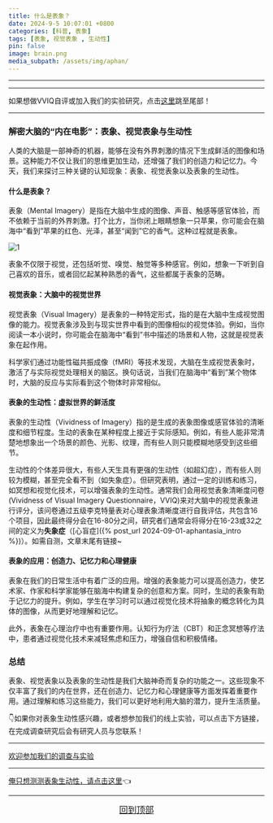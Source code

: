 ```yaml
---
title: 什么是表象？
date: 2024-9-5 10:07:01 +0800
categories: [科普, 表象]
tags: [表象, 视觉表象 , 生动性]    
pin: false
image: brain.png
media_subpath: /assets/img/aphan/
---
```


---



---

如果想做VVIQ自评或加入我们的实验研究，点击[这里](#bottom)跳至尾部！

---



### 解密大脑的“内在电影”：表象、视觉表象与生动性

人类的大脑是一部神奇的机器，能够在没有外界刺激的情况下生成鲜活的图像和场景。这种能力不仅让我们的思维更加生动，还增强了我们的创造力和记忆力。今天，我们来探讨三种关键的认知现象：表象、视觉表象以及表象的生动性。

#### 什么是表象？

表象（Mental Imagery）是指在大脑中生成的图像、声音、触感等感官体验，而不依赖于当前的外界刺激。打个比方，当你闭上眼睛想象一只苹果，你可能会在脑海中“看到”苹果的红色、光泽，甚至“闻到”它的香气。这种过程就是表象。

![1](apple.png)

表象不仅限于视觉，还包括听觉、嗅觉、触觉等多种感官。例如，想象一下听到自己喜欢的音乐，或者回忆起某种熟悉的香气，这些都属于表象的范畴。

#### 视觉表象：大脑中的视觉世界

视觉表象（Visual Imagery）是表象的一种特定形式，指的是在大脑中生成视觉图像的能力。视觉表象涉及到与现实世界中看到的图像相似的视觉体验。例如，当你阅读一本小说时，你可能会在脑海中“看到”书中描述的场景和人物，这就是视觉表象在起作用。

科学家们通过功能性磁共振成像（fMRI）等技术发现，大脑在生成视觉表象时，激活了与实际视觉处理相关的脑区。换句话说，当我们在脑海中“看到”某个物体时，大脑的反应与实际看到这个物体时非常相似。

#### 表象的生动性：虚拟世界的鲜活度

表象的生动性（Vividness of Imagery）指的是生成的表象图像或感官体验的清晰度和细节程度。生动的表象在某种程度上接近于实际感知。例如，有些人能非常清楚地想象出一个场景的颜色、光影、纹理，而有些人则只能模糊地感受到这些细节。

生动性的个体差异很大，有些人天生具有更强的生动性（如超幻症），而有些人则较为模糊，甚至完全看不到（如失象症）。但研究表明，通过一定的训练和练习，如冥想和视觉化技术，可以增强表象的生动性。通常我们会用视觉表象清晰度问卷(Vividness of Visual Imagery Questionnaire，VVIQ)来对大脑中的视觉表象进行评分，该问卷通过五级李克特量表对心理表象清晰度进行自我评估，共包含16个项目，因此最终得分会在16-80分之间，研究者们通常会将得分在16-23或32之间的定义为**失象症**（[心盲症]({% post_url 2024-09-01-aphantasia_intro %})）。如需自测，文章末尾有链接~

#### 表象的应用：创造力、记忆力和心理健康

表象在我们的日常生活中有着广泛的应用。增强的表象能力可以提高创造力，使艺术家、作家和科学家能够在脑海中构建复杂的创意和方案。同时，生动的表象有助于记忆力的提升。例如，学生在学习时可以通过视觉化技术将抽象的概念转化为具体的图像，从而更好地理解和记忆。

此外，表象在心理治疗中也有重要作用。认知行为疗法（CBT）和正念冥想等疗法中，患者通过视觉化技术来减轻焦虑和压力，增强自信和积极情绪。

<div id="bottom"></div>

### 总结

表象、视觉表象以及表象的生动性是我们大脑神奇而复杂的功能之一。这些现象不仅丰富了我们的内在世界，还在创造力、记忆力和心理健康等方面发挥着重要作用。通过理解和练习这些能力，我们可以更好地利用大脑的潜力，提升生活质量。

👇如果你对表象生动性感兴趣，或者想参加我们的线上实验，可以点击下方链接，在完成调查研究后会有研究人员与您联系！

---

[欢迎参加我们的调查与实验](https://www.wjx.cn/vm/hJnML7h.aspx# )

---

[俺只想测测表象生动性，请点击这里](https://www.wjx.cn/vm/eDrYzSL.aspx# )👈

---

<p align="center">
    <a href="#" style="font-size: 17px;">回到顶部</a>
</p>
